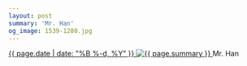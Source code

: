 ```yaml
---
layout: post
summary: 'Mr. Han'
og_image: 1539-1280.jpg
---
```


<p>
 <time>
  <a href="/1539">
   {{ page.date | date: "%B %-d, %Y" }}
  </a>
 </time>
 <a href="/1539">
  <img alt="{{ page.summary }}" data-taken="12/4/2021" sizes="(min-width: 700px) 50vw, calc(100vw - 2rem)" src="{{ site.assets_url }}/1539-640.jpg" srcset="{{ site.assets_url }}/1539-320.jpg 320w, {{ site.assets_url }}/1539-640.jpg 640w, {{ site.assets_url }}/1539-960.jpg 960w, {{ site.assets_url }}/1539-1280.jpg 1280w"/>
 </a>
 <span>
  Mr. Han
 </span>
</p>
